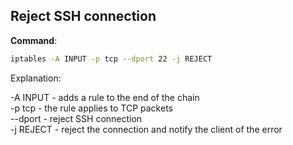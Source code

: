 ## Reject SSH connection

**Command**:

```bash
iptables -A INPUT -p tcp --dport 22 -j REJECT
```
Explanation:

-A INPUT - adds a rule to the end of the chain \
-p tcp - the rule applies to TCP packets \
--dport - reject SSH connection \
-j REJECT - reject the connection and notify the client of the error

